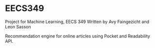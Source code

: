 EECS349
=======

Project for Machine Learning, EECS 349
Written by Avy Faingezicht and Leon Sasson

Recommendation engine for online articles using Pocket and Readability API.